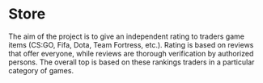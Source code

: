 # Store
The aim of the project is to give an independent rating to traders
game items (CS:GO, Fifa, Dota, Team Fortress, etc.). Rating is based on
reviews that offer everyone, while reviews are thorough
verification by authorized persons. The overall top is based on these rankings
traders in a particular category of games.
